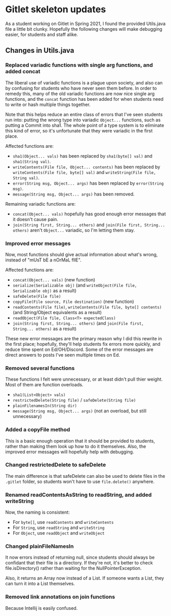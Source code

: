 # Gitlet skeleton updates


As a student working on Gitlet in Spring 2021, I found the provided Utils.java file a little bit clunky. Hopefully the following changes will make debugging easier, for students and staff alike.


## Changes in Utils.java



### Replaced variadic functions with single arg functions, and added concat

The liberal use of variadic functions is a plague upon society, and also can by confusing for students who have never seen them before. In order to remedy this, many of the old variadic functions are now nice single arg functions, and the `concat` function has been added for when students need to write or hash multiple things together.

Note that this helps reduce an entire class of errors that I've seen students run into: putting the wrong type into variadic `Object...` functions, such as putting a Commit into sha1. The whole point of a type system is to eliminate this kind of error, so it's unfortunate that they were variadic in the first place.

Affected functions are:
 - `sha1(Object... vals)` has been replaced by `sha1(byte[] val)` and `sha1(String val)`.
 - `writeContents(File file, Object... contents)` has been replaced by `writeContents(File file, byte[] val)` and `writeString(File file, String val)`.
 - `error(String msg, Object... args)` has been replaced by `error(String msg)`.
 - `message(String msg, Object... args)` has been removed.

Remaining variadic functions are:
 - `concat(Object... vals)` hopefully has good enough error messages that it doesn't cause pain.
 - `join(String first, String... others)` and `join(File first, String... others)` aren't `Object...` variadic, so I'm letting them stay.

### Improved error messages

Now, most functions should give actual information about what's wrong, instead of "mUsT bE a nOrMaL fIlE".

Affected functions are:
 - `concat(Object... vals)` (new function)
 - `serialize(Serializable obj)` (and `writeObject(File file, Serializable obj)` as a result)
 - `safeDelete(File file)`
 - `copyFile(File source, File destination)` (new function)
 - `readContents(File file)`, `writeContents(File file, byte[] contents)` (and String/Object equivalents as a result)
 - `readObject(File file, Class<T> expectedClass)`
 - `join(String first, String... others)` (and `join(File first, String... others)` as a result)

These new error messages are the primary reason why I did this rewrite in the first place; hopefully, they'll help students fix errors more quickly, and reduce time spent on Ed/OH/Discord. Some of the error messages are direct answers to posts I've seen multiple times on Ed.


### Removed several functions

These functions I felt were unnecessary, or at least didn't pull thier weight. Most of them are function overloads.
 - `sha1(List<Object> vals)`
 - `restrictedDelete(String file)` / `safeDelete(String file)`
 - `plainFilenamesIn(String dir)`
 - `message(String msg, Object... args)` (not an overload, but still unnecessary)

### Added a copyFile method

This is a basic enough operation that it should be provided to students, rather than making them look up how to do it themselves. Also, the improved error messages will hopefully help with debugging.

### Changed restrictedDelete to safeDelete

The main difference is that safeDelete can also be used to delete files in the `.gitlet` folder, so students won't have to use `file.delete()` anywhere.

### Renamed readContentsAsString to readString, and added writeString

Now, the naming is consistent:
 - For `byte[]`, use `readContents` and `writeContents`
 - For `String`, use `readString` and `writeString`
 - For `Object`, use `readObject` and `writeObject`


### Changed plainFileNamesIn 

It now errors instead of returning null, since students should always be confidant that their file is a directory. If they're not, it's better to check file.isDirectory() rather than waiting for the NullPointerException.

Also, it returns an Array now instead of a List. If someone wants a List, they can turn it into a List themselves.

### Removed link annotations on join functions

Because Intellij is easily confused.
